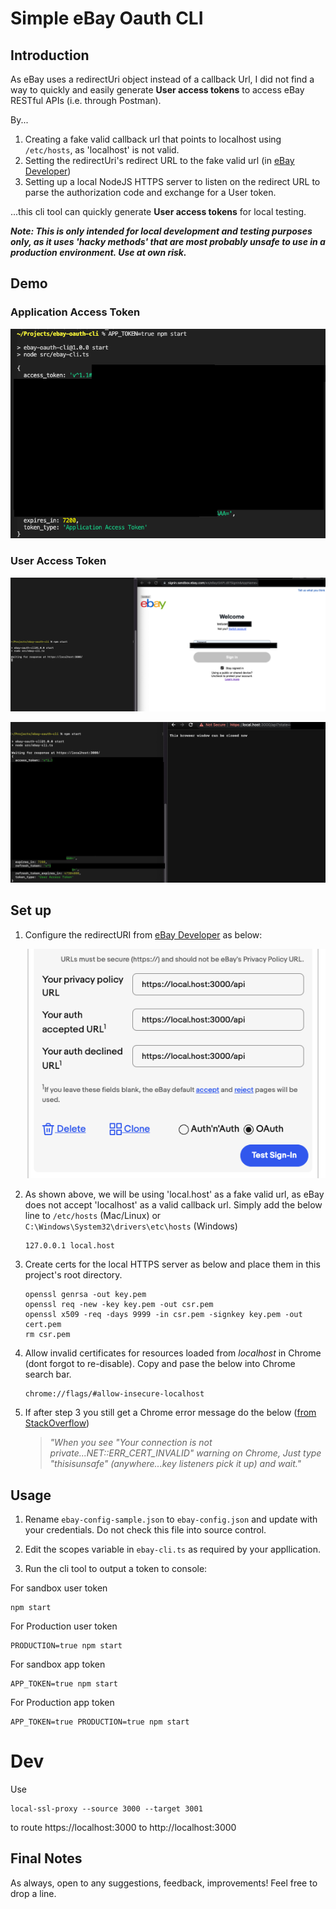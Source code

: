 # Simple eBay Oauth CLI

## Introduction
As eBay uses a redirectUri object instead of a callback Url, I did not find a way to quickly and easily generate **User access tokens** to access eBay RESTful APIs (i.e. through Postman). 

By... 

1. Creating a fake valid callback url that points to localhost using `/etc/hosts`, as 'localhost' is not valid.
2. Setting the redirectUri's redirect URL to the fake valid url (in [eBay Developer](https://developer.ebay.com/my/keys)) 
3. Setting up a local NodeJS HTTPS server to listen on the redirect URL to parse the authorization code and exchange for a User token. 

...this cli tool can quickly generate **User access tokens** for local testing.

***Note: This is only intended for local development and testing purposes only, as it uses 'hacky methods' that are most probably unsafe to use in a production environment. Use at own risk.***

## Demo 

### Application Access Token 

![Application Access Token](demo/demo1.png)

### User Access Token

![User Access Token 2](demo/demo2.png)

![User Access Token 3](demo/demo3.png)

## Set up
1. Configure the redirectURI from [eBay Developer](https://developer.ebay.com/my/auth/) as below:

    ![Ebay RedirectURI](demo/redirecturl.png)

2. As shown above, we will be using 'local.host' as a fake valid url, as eBay does not accept 'localhost' as a valid callback url. Simply add the below line to `/etc/hosts` (Mac/Linux) or `C:\Windows\System32\drivers\etc\hosts` (Windows)
    ```
    127.0.0.1 local.host
    ```

3. Create certs for the local HTTPS server as below and place them in this project's root directory.
    ```
    openssl genrsa -out key.pem
    openssl req -new -key key.pem -out csr.pem
    openssl x509 -req -days 9999 -in csr.pem -signkey key.pem -out cert.pem
    rm csr.pem
    ```

4. Allow invalid certificates for resources loaded from *localhost* in Chrome (dont forgot to re-disable). Copy and pase the below into Chrome search bar. 
    ```
    chrome://flags/#allow-insecure-localhost
    ```
5. If after step 3 you still get a Chrome error message do the below ([from StackOverflow](https://stackoverflow.com/a/41020281))

    > *"When you see "Your connection is not private...NET::ERR_CERT_INVALID" warning on Chrome, Just type "thisisunsafe" (anywhere...key listeners pick it up) and wait."*


## Usage 

1. Rename `ebay-config-sample.json` to `ebay-config.json` and update with your credentials. Do not check this file into source control.

2. Edit the scopes variable in `ebay-cli.ts` as required by your appllication.

3. Run the cli tool to output a token to console:

For sandbox user token
```
npm start
```

For Production user token
```
PRODUCTION=true npm start
```

For sandbox app token 
```
APP_TOKEN=true npm start
```

For Production app token 
```
APP_TOKEN=true PRODUCTION=true npm start
```

# Dev 
Use 
```
local-ssl-proxy --source 3000 --target 3001 
```
to route https://localhost:3000 to http://localhost:3000

## Final Notes
As always, open to any suggestions, feedback, improvements! Feel free to drop a line.